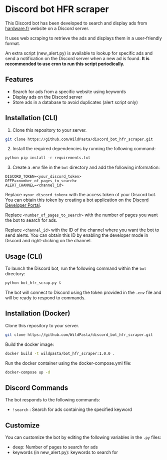 # Discord bot HFR scraper

This Discord bot has been developed to search and display ads from [hardware.fr](https://forum.hardware.fr/hfr/AchatsVentes/Hardware/liste_sujet-1.htm) website on a Discord server.

It uses web scraping to retrieve the ads and displays them in a user-friendly format.

An extra script (new_alert.py) is available to lookup for specific ads and send a notification on the Discord server when a new ad is found. **It is recommended to use cron to run this script periodically.**

## Features

- Search for ads from a specific website using keywords
- Display ads on the Discord server
- Store ads in a database to avoid duplicates (alert script only)

## Installation (CLI)

1. Clone this repository to your server.

```bash
git clone https://github.com/WildPasta/discord_bot_hfr_scraper.git
```

2. Install the required dependencies by running the following command:

```python
python pip install -r requirements.txt
```

3. Create a .env file in the `bot` directory and add the following information:

```
DISCORD_TOKEN=<your_discord_token>
DEEP=<number_of_pages_to_search>
ALERT_CHANNEL=<channel_id>
```

Replace `<your_discord_token>` with the access token of your Discord bot. You can obtain this token by creating a bot application on the [Discord Developer Portal](https://discord.com/developers/applications).

Replace `<number_of_pages_to_search>` with the number of pages you want the bot to search for ads.

Replace `<channel_id>` with the ID of the channel where you want the bot to send alerts. You can obtain this ID by enabling the developer mode in Discord and right-clicking on the channel.

## Usage (CLI)

To launch the Discord bot, run the following command within the `bot` directory:

```python
python bot_hfr_scrap.py &
```

The bot will connect to Discord using the token provided in the `.env` file and will be ready to respond to commands.

## Installation (Docker)

Clone this repository to your server.

```bash
git clone https://github.com/WildPasta/discord_bot_hfr_scraper.git
```

Build the docker image:

```bash
docker build -t wildpasta/bot_hfr_scraper:1.0.0 .
```

Run the docker container using the docker-compose.yml file:
```bash
docker-compose up -d
```

## Discord Commands

The bot responds to the following commands:

- `!search` <keyword>: Search for ads containing the specified keyword

## Customize

You can customize the bot by editing the following variables in the `.py` files:

- deep: Number of pages to search for ads
- keywords (in new_alert.py): keywords to search for
